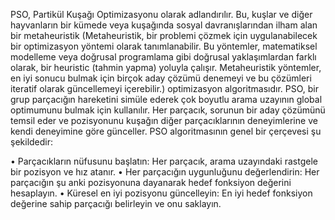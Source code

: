 PSO, Partikül Kuşağı Optimizasyonu olarak adlandırılır. Bu, kuşlar ve diğer hayvanların bir kümede veya kuşağında sosyal davranışlarından ilham alan bir metaheuristik
(Metaheuristik, bir problemi çözmek için uygulanabilecek bir optimizasyon yöntemi olarak tanımlanabilir. Bu yöntemler, matematiksel modelleme veya doğrusal programlama
gibi doğrusal yaklaşımlardan farklı olarak, bir heuristic (tahmin yapma) yoluyla çalışır. Metaheuristik yöntemler, en iyi sonucu bulmak için birçok aday çözümü denemeyi
ve bu çözümleri iteratif olarak güncellemeyi içerebilir.) optimizasyon algoritmasıdır. PSO, bir grup parçacığın hareketini simüle ederek çok boyutlu arama uzayının 
global optimumunu bulmak için kullanılır. Her parçacık, sorunun bir aday çözümünü temsil eder ve pozisyonunu kuşağın diğer parçacıklarının deneyimlerine ve kendi 
deneyimine göre günceller.
PSO algoritmasının genel bir çerçevesi şu şekildedir:

•	Parçacıkların nüfusunu başlatın: Her parçacık, arama uzayındaki rastgele bir pozisyon ve hız atanır.
•	Her parçacığın uygunluğunu değerlendirin: Her parçacığın şu anki pozisyonuna dayanarak hedef fonksiyon değerini hesaplayın.
•	Küresel en iyi pozisyonu güncelleyin: En iyi hedef fonksiyon değerine sahip parçacığı belirleyin ve onu saklayın.
